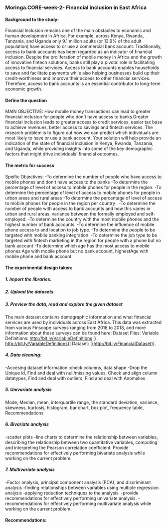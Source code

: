 ### Moringa.CORE-week-2- Financial inclusion in East Africa

#### Background to the study: 
  Financial Inclusion remains one of the main obstacles to economic and human development in Africa. For example, across Kenya, Rwanda, Tanzania, and Uganda only 9.1 million adults (or 13.9% of the adult population) have access to or use a commercial bank account.
  Traditionally, access to bank accounts has been regarded as an indicator of financial inclusion. Despite the proliferation of mobile money in Africa and the growth of innovative fintech solutions, banks still play a pivotal role in facilitating access to financial services. Access to bank accounts enables households to save and facilitate payments while also helping businesses build up their credit-worthiness and improve their access to other financial services. Therefore, access to bank accounts is an essential contributor to long-term economic growth.
  
#### Define the question 
MAIN OBJECTIVE: How mobile money transactions can lead to greater financial inclusion for people who don't have access to banks.Greater financial inclusion leads to greater access to credit services, easier tax base to achieve revenues, better access to savings and fintech services.
The research problem is to figure out how we can predict which individuals are most likely to have or use a bank account. Your solution will help provide an indication of the state of financial inclusion in Kenya, Rwanda, Tanzania, and Uganda, while providing insights into some of the key demographic factors that might drive individuals’ financial outcomes.

#### The metric for success
Speific Objectives: 
-To determine the number of people who have access to mobile phones and don't have access to the banks
-To determine the percentage of level of access to mobile phones for people in the region.
-To determine the percentage of level of access to mobile phones for people in urban areas and rural areas
-To determine the percentage of level of access to mobile phones for people in the region per country .
-To determine the number of people with access to bank accounts and how this varies in urban and rural areas, variance between the formally employed and self-employed.
-To determine the country with the most mobile phones and the highest number of bank accounts.
-To determine the influence of mobile phone access to and location to job type.
-To determine the people to be targeted with mobile banking integration.
-To determine the job type to be targeted with fintech marketing in the region for people with a phone but no bank account
-To determine which age has the most access to mobile phones Age with mobile phone but no bank account, highestAge with mobile phone and bank account.

#### The experimental design taken:
 ##### 1. Import the libraries.
 ##### 2. Upload the datasets
 ##### 3. Preview the data, read and explore the given dataset
The main dataset contains demographic information and what financial services are used by individuals across East Africa. This data was extracted from various Finscope surveys ranging from 2016 to 2018, and more information about these surveys can be found here:  Dataset Files: Variable Definitions: http://bit.ly/VariableDefinitions [( http://bit.ly/VariableDefinitions)] Dataset: [(http://bit.ly/FinancialDataset)].

 ##### 4. Data cleaning: 
-Accesing dataset information :check columns, data shape
-Drop the Unique id, Find and deal with null/missing values, Check and align column datatypes, Find and deal with outliers, Find and deal with Anomalies

 ##### 5. Univariate analysis
Mode, Median, mean, interquartile range, the standard deviation, variance, skewness, kurtosis, histogram, bar chart, box plot, frequency table, Recommendations

 ##### 6. Bivariate analysis
-scatter plots
-line charts to determine the relationship between variables, describing the relationship between two quantitative variables, computing and interpreting the Pearson correlation coefficient.
Provide recommendations for effectively performing bivariate analysis while working on the current problem.

##### 7. Multivariate analysis 
-Factor analysis, principal component analysis (PCA), and discriminant analysis
-finding relationships between variables using multiple regression analysis
-applying reduction techniques to the analysis.
-provide recommendations for effectively performing univariate analysis.
-recommendations for effectively performing multivariate analysis while working on the current problem.

#### Recommendations:
